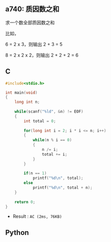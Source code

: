 ## a740: 质因数之和
求一个数全部质因数之和

比如，

6 = 2 x 3，则输出 2 + 3 = 5

8 = 2 x 2 x 2，则输出 2 + 2 + 2 = 6

## C
```C
#include<stdio.h>

int main(void)
{
	long int n;
	
	while(scanf("%ld", &n) != EOF)
	{
		int total = 0;
		
		for(long int i = 2; i * i <= n; i++)
		{	
			while(n % i == 0)
			{
				n /= i;
				total += i;
			}	
		}
		
		if(n == 1)
			printf("%d\n", total);
		else
			printf("%d\n", total + n);
	}
	
	return 0;
}
```
 * Result : `AC (2ms, 76KB)`

## Python
